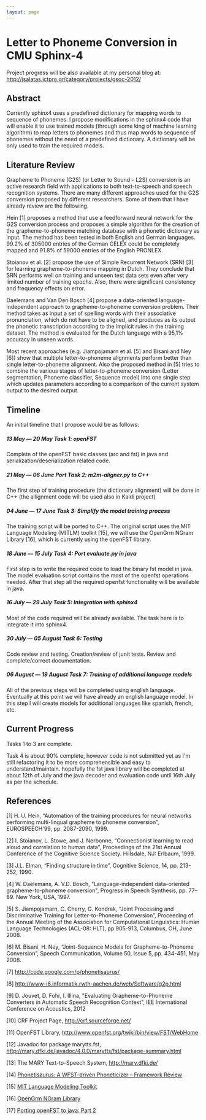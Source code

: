 ```yaml
---
layout: page 
---
```

# Letter to Phoneme Conversion in CMU Sphinx-4

Project progress will be also available at my personal blog at: http://jsalatas.ictpro.gr/category/projects/gsoc-2012/

## Abstract

Currently sphinx4 uses a predefined dictionary for mapping words to sequence of phonemes. I propose modifications in the sphinx4 code that will enable it to use trained models (through some king of machine learning algorithm) to map letters to phonemes and thus map words to sequence of phonemes without the need of a predefined dictionary. A dictionary will be only used to train the required models.


## Literature Review

Grapheme to Phoneme (G2S) (or Letter to Sound – L2S) conversion is an active research field with applications to both text-to-speech and speech recognition systems. There are many different approaches used for the G2S conversion proposed by different researchers. Some of them that I have already review are the following.

 

Hein [1] proposes a method that use a feedforward neural network for the G2S conversion process and proposes a simple algorithm for the creation of the grapheme-to-phoneme matching database with a phonetic dictionary as input. The method has been tested in both English and German languages. 99.2% of 305000 entries of the German CELEX could be completely mapped and 91.8% of 59000 entries of the English PRONLEX.

 

Stoianov et al. [2] propose the use of Simple Recurrent Network (SRN) [3] for learning grapheme-to-phoneme mapping in Dutch. They conclude that SRN performs well on training and unseen test data sets even after very limited number of training epochs. Also, there were significant consistency and frequency effects on error.

 

Daelemans and Van Den Bosch [4] propose a data-oriented language-independent approach to grapheme-to-phoneme conversion problem. Their method takes as input a set of spelling words with their associative pronunciation, which do not have to be aligned, and produces as its output the phonetic transcription according to the implicit rules in the training dataset. The method is evaluated for the Dutch language with a 95,1% accuracy in unseen words.

 

Most recent approaches (e.g. Jiampojamarn et al. [5] and Bisani and Ney [6]) show that multiple letter-to-phoneme alignments perform better than single letter-to-phoneme alignment. Also the proposed method in [5] tries to combine the various stages of letter-to-phoneme conversion (Letter segmentation, Phoneme classifier, Sequence model) into one single step which updates parameters according to a comparison of the current system output to the desired output.


##  Timeline

An initial timeline that I propose would be as follows:
##### 13 May — 20 May Task 1: openFST

Complete of the openFST basic classes (arc and fst) in java and serialization/deserialization related code.

##### 21 May — 06 June Port Task 2: m2m-aligner.py to C++

The first step of training procedure (the dictionary alignment) will be done in C++ (the allignment code will be used also in Kaldi project)

##### 04 June — 17 June Task 3: Simplify the model training process

The training script will be ported to C++. The original script uses the MIT Language Modeling (MITLM) toolkit [15], we will use the OpenGrm NGram Library [16]¸ which is currently using the openFST library. 

##### 18 June — 15 July Task 4: Port evaluate.py in java

First step is to write the required code to load the binary fst model in java. The model evaluation script contains the most of the openfst operations needed. After that step all the required openfst functionality will be available in java.

##### 16 July — 29 July Task 5: Integration with sphinx4

Most of the code required will be already available. The task here is to integrate it into sphinx4. 

##### 30 July — 05 August Task 6: Testing

Code review and testing. Creation/review of junit tests. Review and complete/correct documentation.

##### 06 August — 19 August Task 7: Training of additional language models

All of the previous steps will be completed using english language. Eventually at this point we will have already an english language model. 
In this step I will create models for additional languages like spanish, french, etc. 

##  Current Progress

Tasks 1 to 3 are complete. 

Task 4 is about 90% complete, however code is not submitted yet as I'm still refactoring it to be more comprehensible and easy to understand/maintain. hopefully the fst java library will be completed at about 12th of July and the java decoder and evaluation code until 16th July as per the schedule.


## References

[1] H. U. Hein, “Automation of the training procedures for neural networks performing multi-lingual grapheme to phoneme conversion”, EUROSPEECH'99, pp. 2087-2090, 1999.

 

[2] I. Stoianov, L. Stowe, and J. Nerbonne, “Connectionist learning to read aloud and correlation to human data”, Proceedings of the 21st Annual Conference of the Cognitive Science Society. Hillsdale, NJ: Erlbaum, 1999.

 

[3] J.L. Elman, “Finding structure in time”, Cognitive Science, 14, pp. 213-252, 1990.

 

[4] W. Daelemans, A. V.D. Bosch, "Language-independent data-oriented grapheme-to-phoneme conversion", Progress in Speech Synthesis, pp. 77–89. New York, USA, 1997.

 

[5] S. Jiampojamarn, C. Cherry, G. Kondrak, “Joint Processing and Discriminative Training for Letter-to-Phoneme Conversion”, Proceeding of the Annual Meeting of the Association for Computational Linguistics: Human Language Technologies (ACL-08: HLT), pp.905-913, Columbus, OH, June 2008.

 

[6] M. Bisani, H. Ney, “Joint-Sequence Models for Grapheme-to-Phoneme Conversion”, Speech Communication, Volume 50, Issue 5, pp. 434-451, May 2008.


[7] http://code.google.com/p/phonetisaurus/


[8] http://www-i6.informatik.rwth-aachen.de/web/Software/g2p.html


[9] D. Jouvet, D. Fohr, I. Illina, "Evaluating Grapheme-to-Phoneme Converters in Automatic Speech Recognition Context", IEE International Conference on Acoustics, 2012


[10] CRF Project Page, http://crf.sourceforge.net/

 

[11] OpenFST Library, http://www.openfst.org/twiki/bin/view/FST/WebHome

 

[12] Javadoc for package marytts.fst, http://mary.dfki.de/javadoc/4.0.0/marytts/fst/package-summary.html

 

[13] The MARY Text-to-Speech System, http://mary.dfki.de/

 

[14] [Phonetisaurus: A WFST-driven Phoneticizer – Framework Review](http://jsalatas.ictpro.gr/phonetisaurus-a-wfst-driven-phoneticizer-framework-review/) 


[15] [ MIT Language Modeling Toolkit](http://code.google.com/p/mitlm/ )



[16] [ OpenGrm NGram Library](http://www.openfst.org/twiki/bin/view/GRM/NGramLibrary )


[17] [ Porting openFST to java: Part 2](http://cmusphinx.sourceforge.net/2012/05/porting-openfst-to-java-part-2/ )
